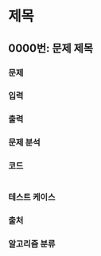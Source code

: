 # 제목

## 0000번: 문제 제목

### 문제

> 



### 입력

> 



### 출력

> 



### 문제 분석

>



### 코드

```python

```



### 테스트 케이스

> 



### 출처

> 



### 알고리즘 분류

> 